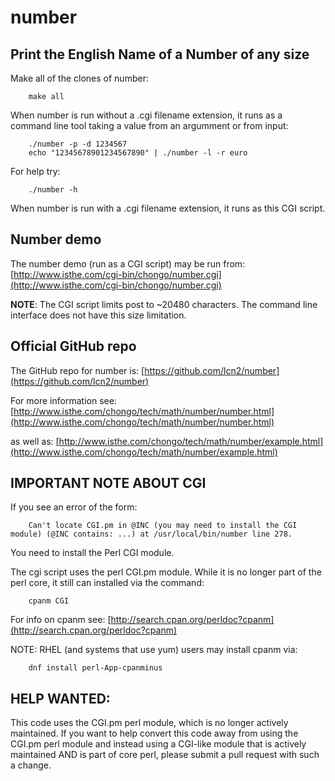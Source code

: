 # number


## Print the English Name of a Number of any size

Make all of the clones of number:

```
    make all
```

When number is run without a .cgi filename extension, it runs as a
command line tool taking a value from an argumment or from input:

```
    ./number -p -d 1234567
    echo "12345678901234567890" | ./number -l -r euro
```

For help try:

```
    ./number -h
```

When number is run with a .cgi filename extension, it runs as this CGI script.


## Number demo

The number demo (run as a CGI script) may be run from: [http://www.isthe.com/cgi-bin/chongo/number.cgi](http://www.isthe.com/cgi-bin/chongo/number.cgi)

**NOTE**: The CGI script limits post to ~20480 characters. The
command line interface does not have this size limitation.


## Official GitHub repo

The GitHub repo for number is: [https://github.com/lcn2/number](https://github.com/lcn2/number)

For more information see: [http://www.isthe.com/chongo/tech/math/number/number.html](http://www.isthe.com/chongo/tech/math/number/number.html)

as well as: [http://www.isthe.com/chongo/tech/math/number/example.html](http://www.isthe.com/chongo/tech/math/number/example.html)

## IMPORTANT NOTE ABOUT CGI

If you see an error of the form:

```
    Can't locate CGI.pm in @INC (you may need to install the CGI module) (@INC contains: ...) at /usr/local/bin/number line 278.
```

You need to install the Perl CGI module.

The cgi script uses the perl CGI.pm module.  While it is no longer part of the perl core, it still can installed via the command:

```
    cpanm CGI
```

For info on cpanm see: [http://search.cpan.org/perldoc?cpanm](http://search.cpan.org/perldoc?cpanm)

NOTE: RHEL (and systems that use yum) users may install cpanm via:

```
    dnf install perl-App-cpanminus
```


## HELP WANTED:

This code uses the CGI.pm perl module, which is no longer actively
maintained.  If you want to help convert this code away from using
the CGI.pm perl module and instead using a CGI-like module that is
actively maintained AND is part of core perl, please submit a pull
request with such a change.
